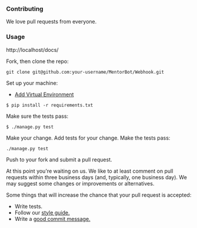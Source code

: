 ### Contributing

We love pull requests from everyone.

### Usage

http://localhost/docs/


Fork, then clone the repo:
```
git clone git@github.com:your-username/MentorBot/Webhook.git
```
Set up your machine:

- [Add Virtual Environment](http://www.pythonforbeginners.com/basics/how-to-use-python-virtualenv)

```
$ pip install -r requirements.txt
```
Make sure the tests pass:
```
$ ./manage.py test
```
Make your change. Add tests for your change. Make the tests pass:
```
./manage.py test
```
Push to your fork and submit a pull request.

At this point you're waiting on us. We like to at least comment on pull requests within three business days (and, typically, one business day). We may suggest some changes or improvements or alternatives.

Some things that will increase the chance that your pull request is accepted:

- Write tests.
- Follow our [style guide.](https://www.python.org/dev/peps/pep-0008/)
- Write a [good commit message.](http://tbaggery.com/2008/04/19/a-note-about-git-commit-messages.html)
